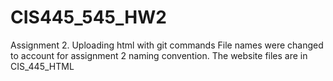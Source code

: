 # CIS445_545_HW2
Assignment 2. Uploading html with git commands
File names were changed to account for assignment 2 naming convention. The website files are in CIS_445_HTML